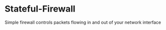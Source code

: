 # Stateful-Firewall

Simple firewall controls packets flowing in and out of your network interface 
